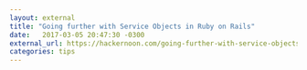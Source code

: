 ```yaml
---
layout: external
title: "Going further with Service Objects in Ruby on Rails"
date:   2017-03-05 20:47:30 -0300
external_url: https://hackernoon.com/going-further-with-service-objects-in-ruby-on-rails-b8aac13a7271#.4ouipgxhm
categories: tips
---
```

